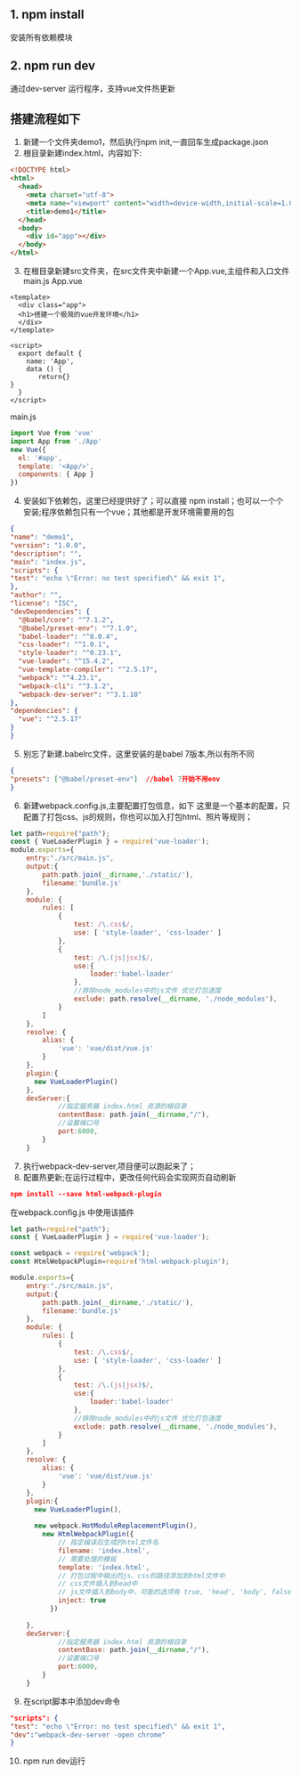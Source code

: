 
## 1. npm install
安装所有依赖模块
## 2. npm run dev
通过dev-server 运行程序，支持vue文件热更新

## 搭建流程如下
1. 新建一个文件夹demo1，然后执行npm init,一直回车生成package.json
2. 根目录新建index.html，内容如下:
``` html
<!DOCTYPE html>
<html>
  <head>
    <meta charset="utf-8">
    <meta name="viewport" content="width=device-width,initial-scale=1.0">
    <title>demo1</title>
  </head>
  <body>
    <div id="app"></div>
  </body>
</html>

```
3. 在根目录新建src文件夹，在src文件夹中新建一个App.vue,主组件和入口文件main.js
App.vue
``` vue
<template>
  <div class="app">
  <h1>搭建一个极简的vue开发环境</h1>
  </div>
</template>

<script>
  export default {
    name: 'App',
    data () {
       return{}
}
  }
</script>

```

main.js
``` javascript
import Vue from 'vue'
import App from './App'
new Vue({
  el: '#app',
  template: '<App/>',
  components: { App }
})

```
4. 安装如下依赖包，这里已经提供好了；可以直接 npm install；也可以一个个安装;程序依赖包只有一个vue；其他都是开发环境需要用的包

``` json
{
"name": "demo1",
"version": "1.0.0",
"description": "",
"main": "index.js",
"scripts": {
"test": "echo \"Error: no test specified\" && exit 1",
},
"author": "",
"license": "ISC",
"devDependencies": {
  "@babel/core": "^7.1.2",
  "@babel/preset-env": "^7.1.0",
  "babel-loader": "^8.0.4",
  "css-loader": "^1.0.1",
  "style-loader": "^0.23.1",
  "vue-loader": "^15.4.2",
  "vue-template-compiler": "^2.5.17",
  "webpack": "^4.23.1",
  "webpack-cli": "^3.1.2",
  "webpack-dev-server": "^3.1.10"
},
"dependencies": {
  "vue": "^2.5.17"
}
}
```
5. 别忘了新建.babelrc文件，这里安装的是babel 7版本,所以有所不同
``` json
{
"presets": ["@babel/preset-env"]  //babel 7开始不用env
}
```
6. 新建webpack.config.js,主要配置打包信息，如下
这里是一个基本的配置，只配置了打包css、js的规则，你也可以加入打包html、照片等规则；

``` javascript
let path=require("path");
const { VueLoaderPlugin } = require('vue-loader');
module.exports={
    entry:"./src/main.js",
    output:{
        path:path.join(__dirname,'./static/'),
        filename:'bundle.js'
    },
    module: {
        rules: [
            {
                test: /\.css$/,
                use: [ 'style-loader', 'css-loader' ]
            },
            {
                test: /\.(js|jsx)$/,
                use:{
                    loader:'babel-loader'
                },
                //排除node_modules中的js文件 优化打包速度
                exclude: path.resolve(__dirname, './node_modules'),          
            }
        ]
    },
    resolve: {
        alias: {
            'vue': 'vue/dist/vue.js'
        }
    },
    plugin:{
      new VueLoaderPlugin()
    },
    devServer:{
            //指定服务器 index.html 资源的根目录
            contentBase: path.join(__dirname,"/"),
            //设置端口号
            port:6000,   
        }
    }
```
7. 执行webpack-dev-server,项目便可以跑起来了；
8. 配置热更新;在运行过程中，更改任何代码会实现网页自动刷新
``` json
npm install --save html-webpack-plugin
```
 在webpack.config.js 中使用该插件
``` javascript
let path=require("path");
const { VueLoaderPlugin } = require('vue-loader');

const webpack = require('webpack');
const HtmlWebpackPlugin=require('html-webpack-plugin');

module.exports={
    entry:"./src/main.js",
    output:{
        path:path.join(__dirname,'./static/'),
        filename:'bundle.js'
    },
    module: {
        rules: [
            {
                test: /\.css$/,
                use: [ 'style-loader', 'css-loader' ]
            },
            {
                test: /\.(js|jsx)$/,
                use:{
                    loader:'babel-loader'
                },
                //排除node_modules中的js文件 优化打包速度
                exclude: path.resolve(__dirname, './node_modules'),          
            }
        ]
    },
    resolve: {
        alias: {
            'vue': 'vue/dist/vue.js'
        }
    },
    plugin:{
      new VueLoaderPlugin(),
      
      new webpack.HotModuleReplacementPlugin(),
        new HtmlWebpackPlugin({
            // 指定编译后生成的html文件名
            filename: 'index.html',
            // 需要处理的模板
            template: 'index.html',
            // 打包过程中输出的js、css的路径添加到html文件中
            // css文件插入到head中
            // js文件插入到body中，可能的选项有 true, 'head', 'body', false
            inject: true
          })
          
    },
    devServer:{
            //指定服务器 index.html 资源的根目录
            contentBase: path.join(__dirname,"/"),
            //设置端口号
            port:6000,   
        }
    }
```
9. 在script脚本中添加dev命令
``` json
"scripts": {
"test": "echo \"Error: no test specified\" && exit 1",
"dev":"webpack-dev-server -open chrome"
}
```
10. npm run dev运行
